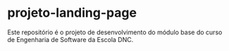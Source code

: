 # projeto-landing-page
Este repositório é o projeto de desenvolvimento do módulo base do curso de Engenharia de Software da Escola DNC.
